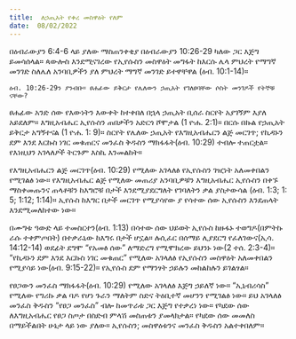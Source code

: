 ```yaml
---
title:  ለኃጢአት የቀረ መስዋዕት የለም
date:  08/02/2022
---
```


በዕብራውያን 6:4-6 ላይ ያለው ማስጠንቀቂያ በዕብራውያን 10:26-29 ካለው ጋር እጅግ ይመሳሰላል። ጳውሎስ እንደሚናገረው የኢየሱስን መስዋዕት መግፋት ከእርሱ ሌላ ምህረት የማግኛ መንገድ ስለሌለ አንባቢዎችን ያለ ምህረት ማግኛ መንገድ ይተዋቸዋል (ዕብ. 10:1-14)።

`ዕብ. 10:26-29ን ያንብቡ። ፀሐፊው ይቅርታ የሌለውን ኃጢአት የገለፀባቸው ሶስት መንገዶች የትኞቹ ናቸው?`

ፀሐፊው አንድ ሰው የእውነትን እውቀት ከተቀበለ በኋላ ኃጢአት ቢሰራ ስርየት አያገኝም እያለ አይደለም። እግዚአብሔር ኢየሱስን ጠበቃችን አድርጎ ሾሞታል (1 ዮሐ. 2:1)። በርሱ በኩል የኃጢአት ይቅርታ አግኝተናል (1 ዮሐ. 1: 9)። ስርየት የሌለው ኃጢአት የእግዚአብሔርን ልጅ መርገጥ; የኪዳኑን ደም እንደ እርኩስ ነገር መቁጠርና መንፈስ ቅዱስን ማክፋፋት(ዕብ. 10:29) ተብሎ ተጠርቷል። የእነዚህን አገላለፆች ትርጉም እስኪ እንመልከት።

የእግዚአብሔርን ልጅ መርገጥ(ዕብ. 10:29) የሚለው አገላለፅ የኢየሱስን ገዢነት አለመቀበልን የሚገልፅ ነው። የእግዚአብሔር ልጅ የሚለው መጠሪያ አንባቢዎቹን እግዚአብሔር ኢየሱስን በቀኙ ማስቀመጡንና ጠላቶቹን ከእግሮቹ በታች እንደሚያደርግለት የገባለትን ቃል ያስታውሳል (ዕብ. 1:3; 1: 5; 1:12; 1:14)። ኢየሱስ ከእግር በታች መርገጥ የሚያሳየው ያ የሳተው ሰው ኢየሱስን እንደጠላት እንደሚመለከተው ነው።

በሙግቱ ዓውድ ላይ ተመስርተን(ዕብ. 1:13) በሳተው ሰው ህይወት ኢየሱስ ከዙፋኑ ተወግዶ(በምትኩ ራሱ ተቀምጦበት) በተቃራኒው ከእግሩ በታች ሆኗል። ሉሲፈር በሰማይ ሊያደርግ የፈለገውና(ኢሳ. 14:12-14) ወደፊት ደግሞ “የአመፅ ሰው” ለማድረግ የሚሞክረው ይህንኑ ነው(2 ተሰ. 2:3-4)። “የኪዳኑን ደም እንደ እርኩስ ነገር መቁጠር” የሚለው አገላለፅ የኢየሱስን መስዋዕት አለመቀበልን የሚያሳይ ነው(ዕብ. 9:15-22)። የኢየሱስ ደም የማንፃት ኃይሉን መከልከሉን ይገልፃል።

የፀጋውን መንፈስ ማክፋፋት(ዕብ. 10:29) የሚለው አገላለፅ እጅግ ኃይለኛ ነው። “ኢኒብሪሳስ” የሚለው የግሪኩ ቃል ባዶ የሆነ ጉራን ማለትም ስድና ትዕቢተኛ መሆንን የሚገልፅ ነው። ይህ አገላለፅ መንፈስ ቅዱስን “የፀጋ መንፈስ” ብሎ ከመጥራቱ ጋር እጅግ የተቃረነ ነው። የካደው ሰው ለእግዚአብሔር የፀጋ ስጦታ በስድብ ምላሽ መስጠቱን ያመላክታል። የካደው ሰው መመለስ በማይችልበት ሁኔታ ላይ ነው ያለው። ኢየሱስን; መስዋዕቱንና መንፈስ ቅዱስን አልተቀበለም።